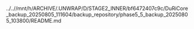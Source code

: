 ../..//mnt/h/ARCHIVE/.UNWRAP/D/STAGE2_INNER/bf6472407c9c/DuRiCore_backup_20250805_111604/backup_repository/phase5_5_backup_20250805_103800/README.md
